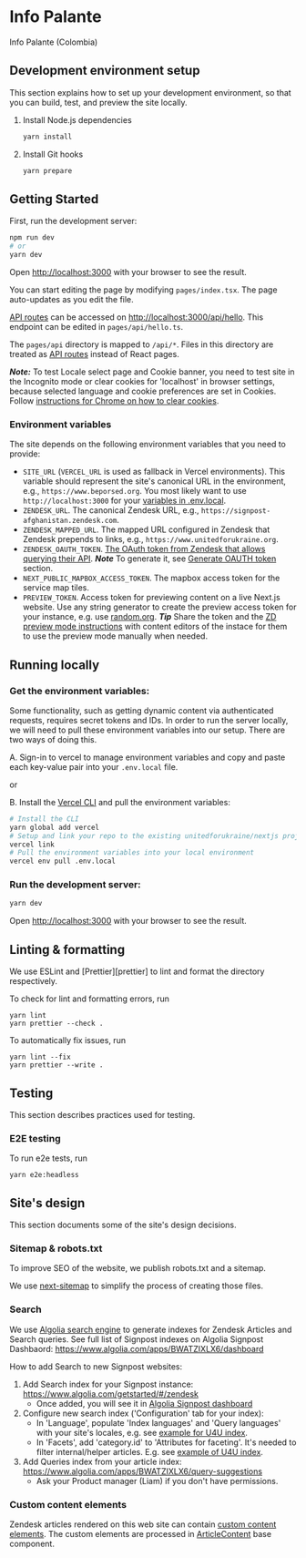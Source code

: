 # Info Palante

Info Palante (Colombia)

## Development environment setup

This section explains how to set up your development environment, so that you can build, test, and preview the site locally.

1. Install Node.js dependencies

   ```sh
   yarn install
   ```

2. Install Git hooks

   ```sh
   yarn prepare
   ```

## Getting Started

First, run the development server:

```bash
npm run dev
# or
yarn dev
```

Open [http://localhost:3000](http://localhost:3000) with your browser to see the result.

You can start editing the page by modifying `pages/index.tsx`. The page auto-updates as you edit the file.

[API routes](https://nextjs.org/docs/api-routes/introduction) can be accessed on [http://localhost:3000/api/hello](http://localhost:3000/api/hello). This endpoint can be edited in `pages/api/hello.ts`.

The `pages/api` directory is mapped to `/api/*`. Files in this directory are treated as [API routes](https://nextjs.org/docs/api-routes/introduction) instead of React pages.

**_Note:_** To test Locale select page and Cookie banner, you need to test site in the Incognito mode or clear cookies for 'localhost' in browser settings, because selected language and cookie preferences are set in Cookies. Follow [instructions for Chrome on how to clear cookies](hhttps://support.google.com/chrome/answer/95647?hl=en&co=GENIE.Platform%3DDesktop&oco=0#zippy=%2Cdelete-cookies-from-a-site).

### Environment variables

The site depends on the following environment variables that you need to provide:

- `SITE_URL` (`VERCEL_URL` is used as fallback in Vercel environments). This
  variable should represent the site's canonical URL in the environment, e.g.,
  `https://www.beporsed.org`. You most likely want to use
  `http://localhost:3000` for your [variables in
  .env.local](https://nextjs.org/docs/basic-features/environment-variables#loading-environment-variables).
- `ZENDESK_URL`. The canonical Zendesk URL, e.g., `https://signpost-afghanistan.zendesk.com`.
- `ZENDESK_MAPPED_URL`. The mapped URL configured in Zendesk that Zendesk
  prepends to links, e.g., `https://www.unitedforukraine.org`.
- `ZENDESK_OAUTH_TOKEN`. [The OAuth token from Zendesk that allows
  querying their
  API](https://support.zendesk.com/hc/en-us/articles/4408845965210-Using-OAuth-authentication-with-your-application).
  **_Note_** To generate it, see [Generate OAUTH token](/README.md#8-generate-zendesk-oauth-token-for-your-site) section.
- `NEXT_PUBLIC_MAPBOX_ACCESS_TOKEN`. The mapbox access token for the service map tiles.
- `PREVIEW_TOKEN`. Access token for previewing content on a live Next.js website. Use any string generator to create the preview access token for your instance, e.g. use [random.org](https://www.random.org/strings/?num=1&len=20&digits=on&upperalpha=on&loweralpha=on&unique=on&format=html&rnd=new). **_Tip_** Share the token and the [ZD preview mode instructions](https://docs.google.com/document/d/1IbtY_EvIm0c1C8yeKpEPWwPvWJyHiNehYkRpVJJ65kg/edit?usp=sharing) with content editors of the instace for them to use the preview mode manually when needed.

## Running locally

### Get the environment variables:

Some functionality, such as getting dynamic content via authenticated requests,
requires secret tokens and IDs. In order to run the server locally, we will
need to pull these environment variables into our setup. There are two ways of
doing this.

A. Sign-in to vercel to manage environment variables and copy and paste each
key-value pair into your `.env.local` file.

or

B. Install the [Vercel CLI](https://vercel.com/cli) and pull the environment
variables:

```bash
# Install the CLI
yarn global add vercel
# Setup and link your repo to the existing unitedforukraine/nextjs project
vercel link
# Pull the environment variables into your local environment
vercel env pull .env.local
```

### Run the development server:

```bash
yarn dev
```

Open [http://localhost:3000](http://localhost:3000) with your browser to see the result.

## Linting & formatting

We use ESLint and [Prettier][prettier] to lint and format the directory respectively.

To check for lint and formatting errors, run

```
yarn lint
yarn prettier --check .
```

To automatically fix issues, run

```
yarn lint --fix
yarn prettier --write .
```

## Testing

This section describes practices used for testing.

### E2E testing

To run e2e tests, run

```shell
yarn e2e:headless
```

## Site's design

This section documents some of the site's design decisions.

### Sitemap & robots.txt

To improve SEO of the website, we publish robots.txt and a sitemap.

We use [next-sitemap][next-sitemap] to simplify the process of creating those
files.

[next-sitemap]: https://www.npmjs.com/package/next-sitemap 'next-sitemap'

### Search

We use [Algolia search engine](https://www.algolia.com/) to generate indexes for Zendesk Articles and Search queries.
See full list of Signpost indexes on Algolia Signpost Dashbaord: https://www.algolia.com/apps/BWATZIXLX6/dashboard

How to add Search to new Signpost websites:

1. Add Search index for your Signpost instance: https://www.algolia.com/getstarted/#/zendesk
   - Once added, you will see it in [Algolia Signpost dashboard](https://www.algolia.com/apps/BWATZIXLX6/dashboard)
2. Configure new search index ('Configuration' tab for your index):
   - In 'Language', populate 'Index languages' and 'Query languages' with your site's locales, e.g. see [example for U4U index](https://www.algolia.com/apps/BWATZIXLX6/explorer/configuration/zendesk_signpost-u4u_articles/language).
   - In 'Facets', add 'category.id' to 'Attributes for faceting'. It's needed to filter internal/helper articles. E.g. see [example of U4U index](https://www.algolia.com/apps/BWATZIXLX6/explorer/configuration/zendesk_signpost-u4u_articles/facets).
3. Add Queries index from your article index: https://www.algolia.com/apps/BWATZIXLX6/query-suggestions
   - Ask your Product manager (Liam) if you don't have permissions.

### Custom content elements

Zendesk articles rendered on this web site can contain [custom content elements](https://docs.google.com/document/d/1RyKzdU5ytXyswHtMoefjpvC7DtEMcJ1ZwJtMRsP5r4E/edit?resourcekey=0-ATE1HUHP4GrX6OPMwmJPJA#heading=h.glljwdjqb4d4). The custom elements are processed in [ArticleContent](https://github.com/unitedforukraine/signpost-base/blob/66cce03925eb3c426c3c3a2683cad7be3be7b467/src/article-content.tsx) base component.
